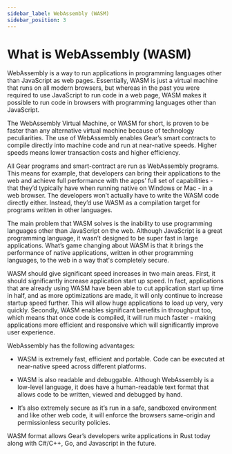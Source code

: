 ```yaml
---
sidebar_label: WebAssembly (WASM)
sidebar_position: 3
---
```


# What is WebAssembly (WASM)

WebAssembly is a way to run applications in programming languages other than JavaScript as web pages. Essentially, WASM is just a virtual machine that runs on all modern browsers, but whereas in the past you were required to use JavaScript to run code in a web page, WASM makes it possible to run code in browsers with programming languages other than JavaScript.

The WebAssembly Virtual Machine, or WASM for short, is proven to be faster than any alternative virtual machine because of technology peculiarities. The use of WebAssembly enables Gear’s smart contracts to compile directly into machine code and run at near-native speeds. Higher speeds means lower transaction costs and higher efficiency.

All Gear programs and smart-contract are run as WebAssembly programs. This means for example, that developers can bring their applications to the web and achieve full performance with the apps’ full set of capabilities - that they’d typically have when running native on Windows or Mac - in a web browser. The developers won’t actually have to write the WASM code directly either. Instead, they’d use WASM as a compilation target for programs written in other languages.

The main problem that WASM solves is the inability to use programming languages other than JavaScript on the web. Although JavaScript is a great programming language, it wasn’t designed to be super fast in large applications. What’s game changing about WASM is that it brings the performance of native applications, written in other programming languages,  to the web in a way that's completely secure.

WASM should give significant speed increases in two main areas. First, it should significantly increase application start up speed. In fact, applications that are already using WASM have been able to cut application start up time in half, and as more optimizations are made, it will only continue to increase startup speed further. This will allow huge applications to load up very, very quickly. Secondly, WASM enables significant benefits in throughput too, which means that once code is compiled, it will run much faster - making applications more efficient and responsive which will significantly improve user experience.

WebAssembly has the following advantages:

 - WASM is extremely fast, efficient and portable. Code can be executed at near-native speed across different platforms.

 - WASM is also readable and debuggable. Although WebAssembly is a low-level language, it does have a human-readable text format that allows code to be written, viewed and debugged by hand.

 - It’s also extremely secure as it’s run in a safe, sandboxed environment and like other web code, it will enforce the browsers same-origin and permissionless security policies.

WASM format allows Gear’s developers write applications in Rust today along with C#/C++, Go, and Javascript in the future.